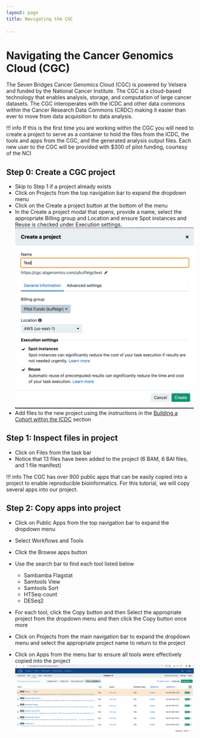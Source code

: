 ```yaml
---
layout: page
title: Navigating the CGC

---
```



Navigating the Cancer Genomics Cloud (CGC)
============================================
The Seven Bridges Cancer Genomics Cloud (CGC) is powered by Velsera and funded by the National Cancer Institute. The CGC is a cloud-based technology that enables analysis, storage, and computation of large cancer datasets. The CGC interoperates with the ICDC and other data commons within the Cancer Research Data Commons (CRDC) making it easier than ever to move from data acquisition to data analysis.

!!! info
    If this is the first time you are working within the CGC you will need to create a project to serve as a container to hold the files from the ICDC, the tools and apps from the CGC, and the generated analysis output files. Each new user to the CGC will be provided with $300 of pilot funding, courtesy of the NCI

## Step 0: Create a CGC project 
* Skip to Step 1 if a project already exists
* Click on <span class="highlight_text">Projects</span> from the top navigation bar to expand the dropdown menu
* Click on the <span class="highlight_button">Create a project</span> button at the bottom of the menu
* In the Create a project modal that opens, provide a name, select the appropriate Billing group and Location and ensure Spot instances and Reuse is checked under Execution settings. 
![Create project](./rna-seq-images/cgc-create-project.png "Create project")
* Add files to the new project using the instructions in the [Building a Cohort within the ICDC](rna_seq_03.md) section


## Step 1: Inspect files in project
* Click on <span class="highlight_text">Files</span> from the task bar
* Notice that 13 files have been added to the project (6 BAM, 6 BAI files, and 1 file manifest)

!!! info
    The CGC has over 900 public apps that can be easily copied into a project to enable reproducible bioinformatics. For this tutorial, we will copy several apps into our project.
## Step 2: Copy apps into project
* Click on <span class="highlight_text">Public Apps</span> from the top navigation bar to expand the dropdown menu 
* Select Workflows and Tools
* Click the <span class="highlight_button">Browse apps</span> button
* Use the search bar to find each tool listed below
    - Sambamba Flagstat
    - Samtools View
    - Samtools Sort
    - HTSeq-count
    - DESeq2

* For each tool, click the <span class="highlight_button">Copy</span> button and then Select the appropriate project from the dropdown menu and then click the Copy button once more
* Click on <span class="highlight_text">Projects</span> from the main navigation bar to expand the dropdown menu and select the appropriate project name to return to the project
* Click on <span class="highlight_text">Apps</span> from the menu bar to ensure all tools were effectively copied into the project
![Tools loaded](./rna-seq-images/cgc-apps-loaded.png "Tools loaded")







